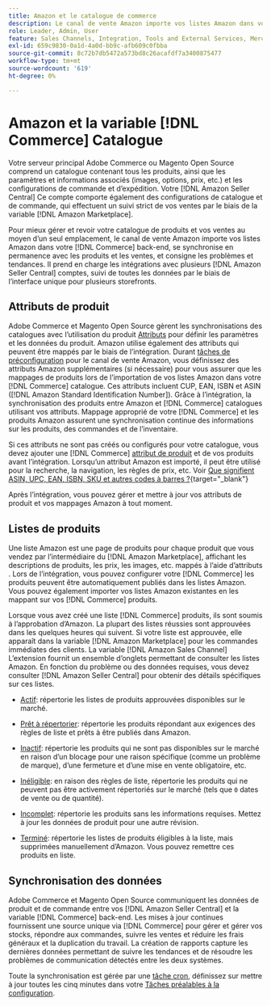 ```yaml
---
title: Amazon et le catalogue de commerce
description: Le canal de vente Amazon importe vos listes Amazon dans votre serveur principal Commerce et se synchronise en permanence avec les produits et les ventes.
role: Leader, Admin, User
feature: Sales Channels, Integration, Tools and External Services, Merchandising, Catalog Management
exl-id: 659c9830-0a1d-4a0d-bb9c-afb609c0fbba
source-git-commit: 8c72b7db5472a573bd8c26acafdf7a3400875477
workflow-type: tm+mt
source-wordcount: '619'
ht-degree: 0%

---
```


# Amazon et la variable [!DNL Commerce] Catalogue

Votre serveur principal Adobe Commerce ou Magento Open Source comprend un catalogue contenant tous les produits, ainsi que les paramètres et informations associés (images, options, prix, etc.) et les configurations de commande et d’expédition. Votre [!DNL Amazon Seller Central] Ce compte comporte également des configurations de catalogue et de commande, qui effectuent un suivi strict de vos ventes par le biais de la variable [!DNL Amazon Marketplace].

Pour mieux gérer et revoir votre catalogue de produits et vos ventes au moyen d’un seul emplacement, le canal de vente Amazon importe vos listes Amazon dans votre [!DNL Commerce] back-end, se synchronise en permanence avec les produits et les ventes, et consigne les problèmes et tendances. Il prend en charge les intégrations avec plusieurs [!DNL Amazon Seller Central] comptes, suivi de toutes les données par le biais de l’interface unique pour plusieurs storefronts.

## Attributs de produit

Adobe Commerce et Magento Open Source gèrent les synchronisations des catalogues avec l’utilisation du produit [Attributs](https://experienceleague.adobe.com/docs/commerce-admin/catalog/product-attributes/product-attributes.html) pour définir les paramètres et les données du produit. Amazon utilise également des attributs qui peuvent être mappés par le biais de l’intégration. Durant [tâches de préconfiguration](./amazon-pre-setup-tasks.md) pour le canal de vente Amazon, vous définissez des attributs Amazon supplémentaires (si nécessaire) pour vous assurer que les mappages de produits lors de l’importation de vos listes Amazon dans votre [!DNL Commerce] catalogue. Ces attributs incluent CUP, EAN, ISBN et ASIN ([!DNL Amazon Standard Identification Number]). Grâce à l’intégration, la synchronisation des produits entre Amazon et [!DNL Commerce] catalogues utilisant vos attributs. Mappage approprié de votre [!DNL Commerce] et les produits Amazon assurent une synchronisation continue des informations sur les produits, des commandes et de l’inventaire.

Si ces attributs ne sont pas créés ou configurés pour votre catalogue, vous devez ajouter une [!DNL Commerce] [attribut de produit](https://experienceleague.adobe.com/docs/commerce-admin/catalog/product-attributes/product-attributes.html) et de vos produits avant l’intégration. Lorsqu’un attribut Amazon est importé, il peut être utilisé pour la recherche, la navigation, les règles de prix, etc. Voir [Que signifient ASIN, UPC, EAN, ISBN, SKU et autres codes à barres ?](https://sellerskills.com/multi-channel-operations/what-asin-upc-ean-isbn-sku-and-other-barcodes-mean/#what-is-isbn-number){target="_blank"}

Après l’intégration, vous pouvez gérer et mettre à jour vos attributs de produit et vos mappages Amazon à tout moment.

## Listes de produits

Une liste Amazon est une page de produits pour chaque produit que vous vendez par l’intermédiaire du [!DNL Amazon Marketplace], affichant les descriptions de produits, les prix, les images, etc. mappés à l’aide d’attributs . Lors de l’intégration, vous pouvez configurer votre [!DNL Commerce] les produits peuvent être automatiquement publiés dans les listes Amazon. Vous pouvez également importer vos listes Amazon existantes en les mappant sur vos [!DNL Commerce] produits.

Lorsque vous avez créé une liste [!DNL Commerce] produits, ils sont soumis à l’approbation d’Amazon. La plupart des listes réussies sont approuvées dans les quelques heures qui suivent. Si votre liste est approuvée, elle apparaît dans la variable [!DNL Amazon Marketplace] pour les commandes immédiates des clients. La variable [!DNL Amazon Sales Channel] L’extension fournit un ensemble d’onglets permettant de consulter les listes Amazon. En fonction du problème ou des données requises, vous devez consulter [!DNL Amazon Seller Central] pour obtenir des détails spécifiques sur ces listes.

- [Actif](./active-listings.md): répertorie les listes de produits approuvées disponibles sur le marché.

- [Prêt à répertorier](./ready-to-list.md): répertorie les produits répondant aux exigences des règles de liste et prêts à être publiés dans Amazon.

- [Inactif](./inactive-listings.md): répertorie les produits qui ne sont pas disponibles sur le marché en raison d’un blocage pour une raison spécifique (comme un problème de marque), d’une fermeture et d’une mise en vente obligatoire, etc.

- [Inéligible](./ineligible-listings.md): en raison des règles de liste, répertorie les produits qui ne peuvent pas être activement répertoriés sur le marché (tels que `0` dates de vente ou de quantité).

- [Incomplet](./incomplete-listings.md): répertorie les produits sans les informations requises. Mettez à jour les données de produit pour une autre révision.

- [Terminé](./ended-listings.md): répertorie les listes de produits éligibles à la liste, mais supprimées manuellement d’Amazon. Vous pouvez remettre ces produits en liste.

## Synchronisation des données

Adobe Commerce et Magento Open Source communiquent les données de produit et de commande entre vos [!DNL Amazon Seller Central] et la variable [!DNL Commerce] back-end. Les mises à jour continues fournissent une source unique via [!DNL Commerce] pour gérer et gérer vos stocks, répondre aux commandes, suivre les ventes et réduire les frais généraux et la duplication du travail. La création de rapports capture les dernières données permettant de suivre les tendances et de résoudre les problèmes de communication détectés entre les deux systèmes.

Toute la synchronisation est gérée par une [tâche cron](https://experienceleague.adobe.com/docs/commerce-admin/systems/tools/cron.html), définissez sur mettre à jour toutes les cinq minutes dans votre [Tâches préalables à la configuration](./amazon-pre-setup-tasks.md).
